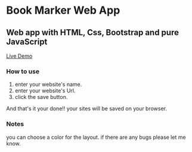 # Book Marker Web App

## Web app with HTML, Css, Bootstrap and pure JavaScript 

[Live Demo](https://bookmarker-by-aya.netlify.app/ "Bookmarker web app")

### How to use

1. enter your website's name.
2. enter your website's Url.
3. click the save button.
 
 And that's it your done!!
 your sites will be saved on your browser.


### Notes
you can choose a color for the layout.
if there are any bugs please let me know.
